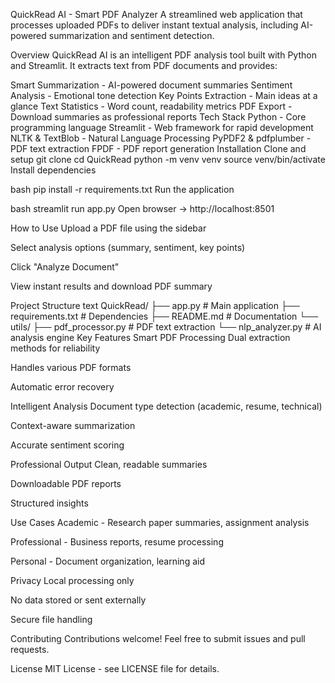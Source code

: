 QuickRead AI - Smart PDF Analyzer
A streamlined web application that processes uploaded PDFs to deliver instant textual analysis, including AI-powered summarization and sentiment detection.

Overview
QuickRead AI is an intelligent PDF analysis tool built with Python and Streamlit. It extracts text from PDF documents and provides:

Smart Summarization - AI-powered document summaries
Sentiment Analysis - Emotional tone detection
Key Points Extraction - Main ideas at a glance
Text Statistics - Word count, readability metrics
PDF Export - Download summaries as professional reports
Tech Stack
Python - Core programming language
Streamlit - Web framework for rapid development
NLTK & TextBlob - Natural Language Processing
PyPDF2 & pdfplumber - PDF text extraction
FPDF - PDF report generation
Installation
Clone and setup
git clone <repository-url>
cd QuickRead
python -m venv venv
source venv/bin/activate
Install dependencies

bash
pip install -r requirements.txt
Run the application

bash
streamlit run app.py
Open browser → http://localhost:8501

How to Use
Upload a PDF file using the sidebar

Select analysis options (summary, sentiment, key points)

Click "Analyze Document"

View instant results and download PDF summary

Project Structure
text
QuickRead/
├── app.py              # Main application
├── requirements.txt    # Dependencies
├── README.md          # Documentation
└── utils/
    ├── pdf_processor.py    # PDF text extraction
    └── nlp_analyzer.py     # AI analysis engine
Key Features
Smart PDF Processing
Dual extraction methods for reliability

Handles various PDF formats

Automatic error recovery

Intelligent Analysis
Document type detection (academic, resume, technical)

Context-aware summarization

Accurate sentiment scoring

Professional Output
Clean, readable summaries

Downloadable PDF reports

Structured insights

Use Cases
Academic - Research paper summaries, assignment analysis

Professional - Business reports, resume processing

Personal - Document organization, learning aid

Privacy
Local processing only

No data stored or sent externally

Secure file handling

Contributing
Contributions welcome! Feel free to submit issues and pull requests.

License
MIT License - see LICENSE file for details.
